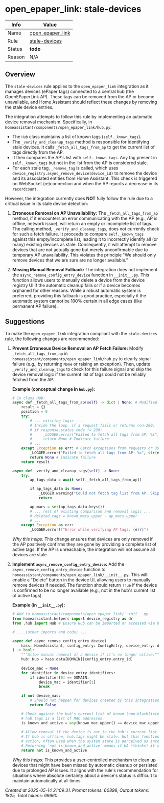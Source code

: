 # open_epaper_link: stale-devices

| Info   | Value                                                                    |
|--------|--------------------------------------------------------------------------|
| Name   | [open_epaper_link](https://www.home-assistant.io/integrations/open_epaper_link/) |
| Rule   | [stale-devices](https://developers.home-assistant.io/docs/core/integration-quality-scale/rules/stale-devices)                                                     |
| Status | **todo**                                                                 |
| Reason | N/A                                                                      |

## Overview

The `stale-devices` rule applies to the `open_epaper_link` integration as it manages devices (ePaper tags) connected to a central hub (the OpenEPaperLink AP). These tags can be removed from the AP or become unavailable, and Home Assistant should reflect these changes by removing the stale device entries.

The integration attempts to follow this rule by implementing an automatic device removal mechanism. Specifically, in `homeassistant/components/open_epaper_link/hub.py`:
- The `Hub` class maintains a list of known tags (`self._known_tags`).
- The `_verify_and_cleanup_tags` method is responsible for identifying stale devices. It calls `_fetch_all_tags_from_ap` to get the current list of tags directly from the AP.
- It then compares the AP's list with `self._known_tags`. Any tag present in `self._known_tags` but not in the list from the AP is considered stale.
- For each stale tag, `_remove_tag` is called, which uses `device_registry.async_remove_device(device_id)` to remove the device and its associated entities from Home Assistant. This check is triggered on WebSocket (re)connection and when the AP reports a decrease in its `recordcount`.

However, the integration currently does **NOT** fully follow the rule due to a critical issue in its stale device detection:
1.  **Erroneous Removal on AP Unavailability:** The `_fetch_all_tags_from_ap` method, if it encounters an error communicating with the AP (e.g., AP is offline, network issue), will return an empty or incomplete list of tags. The calling method, `_verify_and_cleanup_tags`, does not currently check for such a fetch failure. It proceeds to compare `self._known_tags` against this empty/incomplete list, leading it to incorrectly identify all (or many) existing devices as stale. Consequently, it will attempt to remove devices that are not actually gone but merely unconfirmable due to temporary AP unavailability. This violates the principle "We should only remove devices that we are sure are no longer available."

2.  **Missing Manual Removal Fallback:** The integration does not implement the `async_remove_config_entry_device` function in `__init__.py`. This function allows users to manually delete a device from the device registry UI if the automatic cleanup fails or if a device becomes orphaned for other reasons. While a robust automatic system is preferred, providing this fallback is good practice, especially if the automatic system cannot be 100% certain in all edge cases (like permanent AP failure).

## Suggestions

To make the `open_epaper_link` integration compliant with the `stale-devices` rule, the following changes are recommended:

1.  **Prevent Erroneous Device Removal on AP Fetch Failure:**
    Modify `_fetch_all_tags_from_ap` in `homeassistant/components/open_epaper_link/hub.py` to clearly signal failure (e.g., by returning `None` or raising an exception). Then, update `_verify_and_cleanup_tags` to check for this failure signal and skip the device removal logic if the current list of tags could not be reliably fetched from the AP.

    **Example (conceptual change in `hub.py`):**
    ```python
    # In class Hub:
    async def _fetch_all_tags_from_ap(self) -> dict | None: # Modified to return None on failure
        result = {}
        position = 0
        try:
            # ... existing logic ...
            # Inside the loop, if a request fails or returns non-200:
            # if response.status_code != 200:
            #     _LOGGER.error("Failed to fetch all tags from AP: %s", response.text)
            #     return None # Indicate failure
            # ...
        except Exception as err: # Catch exceptions from requests or JSON parsing
            _LOGGER.error("Failed to fetch all tags from AP: %s", str(err))
            return None # Indicate failure
        return result

    async def _verify_and_cleanup_tags(self) -> None:
        try:
            ap_tags_data = await self._fetch_all_tags_from_ap()

            if ap_tags_data is None:
                _LOGGER.warning("Could not fetch tag list from AP. Skipping stale device check to prevent erroneous removals.")
                return

            ap_macs = set(ap_tags_data.keys())
            # ... rest of existing comparison and removal logic ...
            # deleted_tags = known_macs_upper - ap_macs_upper
            # ...
        except Exception as err:
            _LOGGER.error(f"Error while verifying AP tags: {err}")
    ```
    *Why this helps:* This change ensures that devices are only removed if the AP positively confirms they are gone by providing a complete list of active tags. If the AP is unreachable, the integration will not assume all devices are stale.

2.  **Implement `async_remove_config_entry_device`:**
    Add the `async_remove_config_entry_device` function to `homeassistant/components/open_epaper_link/__init__.py`. This will enable a "Delete" button in the device UI, allowing users to manually remove devices if needed. The function should return `True` if the device is confirmed to be no longer available (e.g., not in the hub's current list of active tags).

    **Example (in `__init__.py`):**
    ```python
    # Add to homeassistant/components/open_epaper_link/__init__.py
    from homeassistant.helpers import device_registry as dr
    from .hub import Hub # Ensure Hub can be imported or accessed via hass.data

    # ... (other imports and code) ...

    async def async_remove_config_entry_device(
        hass: HomeAssistant, config_entry: ConfigEntry, device_entry: dr.DeviceEntry
    ) -> bool:
        """Allow manual removal of a device if it's no longer active."""
        hub: Hub = hass.data[DOMAIN][config_entry.entry_id]
        
        device_mac = None
        for identifier in device_entry.identifiers:
            if identifier[0] == DOMAIN:
                device_mac = identifier[1]
                break
        
        if not device_mac:
            # Should not happen for devices created by this integration
            return False 

        # Check against the hub's current list of known (non-blacklisted) tags.
        # hub.tags is a list of MAC addresses.
        is_known_and_active = any(known_mac.upper() == device_mac.upper() for known_mac in hub.tags)
        
        # Allow removal if the device is not in the hub's current list of active tags.
        # If hub is offline, hub.tags might be stale, but this function is a user-initiated
        # action, often used when the system state is perceived as incorrect by the user.
        # Returning `not is_known_and_active` means if HA *thinks* it's gone, user can delete.
        return not is_known_and_active
    ```
    *Why this helps:* This provides a user-controlled mechanism to clean up devices that might have been missed by automatic cleanup or persisted due to prolonged AP issues. It aligns with the rule's recommendation for situations where absolute certainty about a device's status is difficult to maintain automatically at all times.

_Created at 2025-05-14 21:09:31. Prompt tokens: 60898, Output tokens: 1825, Total tokens: 69660_
